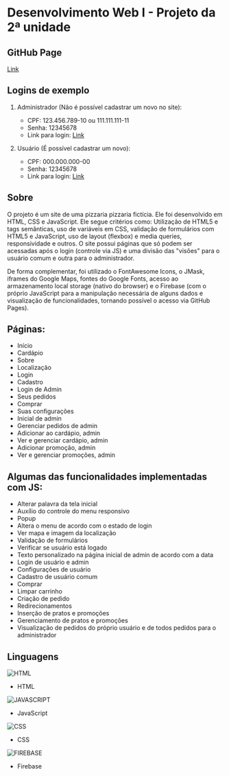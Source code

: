# Desenvolvimento Web I - Projeto da 2ª unidade

## GitHub Page
[Link](https://pauloandreoliv.github.io/Projeto-DSWI/)

## Logins de exemplo
1. Administrador (Não é possível cadastrar um novo no site):
   - CPF: 123.456.789-10 ou 111.111.111-11
   - Senha: 12345678
   - Link para login: [Link](https://pauloandreoliv.github.io/Projeto-DSWI/admin.html)

2. Usuário (É possível cadastrar um novo):
   - CPF: 000.000.000-00
   - Senha: 12345678
   - Link para login: [Link](https://pauloandreoliv.github.io/Projeto-DSWI/entrar.html)

## Sobre

O projeto é um site de uma pizzaria pizzaria fictícia. Ele foi desenvolvido em HTML, CSS e JavaScript. Ele segue critérios como: Utilização de HTML5 e tags semânticas, uso de variáveis em CSS, validação de formulários com HTML5 e JavaScript, uso de layout (flexbox) e media queries, responsividade e outros. O site possui páginas que só podem ser acessadas após o login (controle via JS) e uma divisão das "visões" para o usuário comum e outra para o administrador.

De forma complementar, foi utilizado o FontAwesome Icons, o JMask, iframes do Google Maps, fontes do Google Fonts, acesso ao armazenamento local storage (nativo do browser) e o Firebase (com o próprio JavaScript para a manipulação necessária de alguns dados e visualização de funcionalidades, tornando possível o acesso via GitHub Pages).

## Páginas:

* Início
* Cardápio
* Sobre
* Localização 
* Login
* Cadastro
* Login de Admin
* Seus pedidos
* Comprar
* Suas configurações
* Inicial de admin
* Gerenciar pedidos de admin
* Adicionar ao cardápio, admin
* Ver e gerenciar cardápio, admin
* Adicionar promoção, admin
* Ver e gerenciar promoções, admin


## Algumas das funcionalidades implementadas com JS:

* Alterar palavra da tela inicial
* Auxílio do controle do menu responsivo
* Popup
* Altera o menu de acordo com o estado de login
* Ver mapa e imagem da localização
* Validação de formulários
* Verificar se usuário está logado
* Texto personalizado na página inicial de admin de acordo com a data
* Login de usuário e admin
* Configurações de usuário
* Cadastro de usuário comum
* Comprar
* Limpar carrinho
* Criação de pedido
* Redirecionamentos
* Inserção de pratos e promoções 
* Gerenciamento de pratos e promoções 
* Visualização de pedidos do próprio usuário e de todos pedidos para o administrador

## Linguagens

![HTML](https://img.shields.io/badge/HTML5-E34F26?style=for-the-badge&logo=html5&logoColor=white)
* HTML

![JAVASCRIPT](https://img.shields.io/badge/JavaScript-F7DF1E?style=for-the-badge&logo=javascript&logoColor=black)
* JavaScript

![CSS](https://img.shields.io/badge/CSS3-1572B6?style=for-the-badge&logo=css3&logoColor=white)
* CSS

![FIREBASE](https://img.shields.io/badge/Firebase-F57C00?style=for-the-badge&logo=firebase&logoColor=white)
* Firebase

